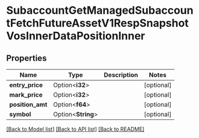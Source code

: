 # SubaccountGetManagedSubaccountFetchFutureAssetV1RespSnapshotVosInnerDataPositionInner

## Properties

Name | Type | Description | Notes
------------ | ------------- | ------------- | -------------
**entry_price** | Option<**i32**> |  | [optional]
**mark_price** | Option<**i32**> |  | [optional]
**position_amt** | Option<**f64**> |  | [optional]
**symbol** | Option<**String**> |  | [optional]

[[Back to Model list]](../README.md#documentation-for-models) [[Back to API list]](../README.md#documentation-for-api-endpoints) [[Back to README]](../README.md)


